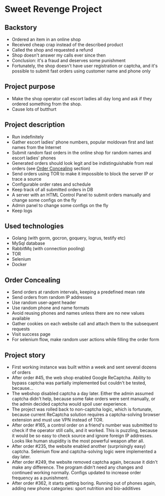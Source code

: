 # Sweet Revenge Project #

## Backstory ##
- Ordered an item in an online shop
- Received cheap crap instead of the described product
- Called the shop and requested a refund
- Shop doesn't answer my calls ever since then
- Conclusion: it's a fraud and deserves some punishment
- Fortunately, the shop doesn't have user registration or captcha, and it's possible to submit fast orders using customer name and phone only

## Project purpose ##
- Make the shop operator call escort ladies all day long and ask if they ordered something from the shop.
- Cause lots of butthurt

## Project description ##
- Run indefinitely
- Gather escort ladies' phone numbers, popular moldovan first and last names from the Internet
- Submit random fast orders in the online shop for random names and escort ladies' phones
- Generated orders should look legit and be indistinguishable from real orders (see [Order Concealing](#order-concealing) section)
- Send orders using TOR to make it impossible to block the server IP or trace a source
- Configurable order rates and schedule
- Keep track of all submitted orders in DB
- A server with an HTML Control Panel to submit orders manually and change some configs on the fly
- Admin panel to change some configs on the fly
- Keep logs

## Used technologies ##
- Golang (with gorm, gocron, goquery, logrus, testify etc)
- MySql database
- RabbitMq (with connection pooling)
- TOR
- Selenium
- Docker

## Order Concealing ##
- Send orders at random intervals, keeping a predefined mean rate
- Send orders from random IP addresses
- Use random user-agent header
- Use random phone and name formats
- Avoid reusing phones and names unless there are no new values available
- Gather cookies on each website call and attach them to the subsequent requests
- Visit success page
- For selenium flow, make random user actions while filling the order form

## Project story ##
- First working instance was built within a week and sent several dozens of orders
- After order #45, the web shop enabled Google ReCaptcha. Ability to bypass captcha was partially implemented but couldn't be tested, because...
- The webshop disabled captcha a day later. Either the admin assumed captcha didn't help, because some fake orders were sent manually, or the admin decided captcha would spoil user experience.
- The project was rolled back to non-captcha logic, which is fortunate, because current ReCaptcha solution requires a captcha-solving browser extension and must use VPN instead of TOR.
- After order #165, a control order on a friend's number was submitted to check if the operator still calls, and it worked. This is puzzling, because it would be so easy to check source and ignore foreign IP addresses. Looks like human stupidity is the most powerful weapon after all.
- After order #235, the website enabled another (surprisingly easy) captcha. Selenium flow and captcha-solving logic were implemented a day later.
- After order #249, the website removed captcha again, because it didn't make any difference. The program didn't need any changes and continued working normally. Configs updated to increase order frequency as a punishment.
- After order #362, it starts getting boring. Running out of phones again, adding new phone categories: sport nutrition and bio-additives